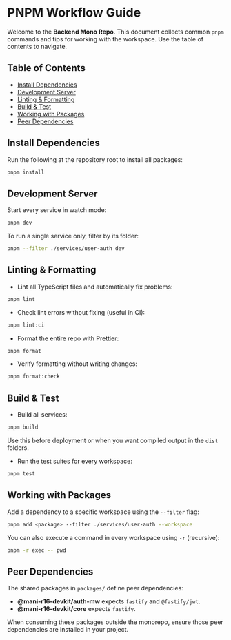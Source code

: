 # PNPM Workflow Guide

Welcome to the **Backend Mono Repo**. This document collects common `pnpm` commands and tips for working with the workspace. Use the table of contents to navigate.

## Table of Contents
- [Install Dependencies](#install-dependencies)
- [Development Server](#development-server)
- [Linting & Formatting](#linting--formatting)
- [Build & Test](#build--test)
- [Working with Packages](#working-with-packages)
- [Peer Dependencies](#peer-dependencies)

## Install Dependencies
Run the following at the repository root to install all packages:

```bash
pnpm install
```

## Development Server
Start every service in watch mode:

```bash
pnpm dev
```

To run a single service only, filter by its folder:

```bash
pnpm --filter ./services/user-auth dev
```

## Linting & Formatting
- Lint all TypeScript files and automatically fix problems:

```bash
pnpm lint
```

- Check lint errors without fixing (useful in CI):

```bash
pnpm lint:ci
```

- Format the entire repo with Prettier:

```bash
pnpm format
```

- Verify formatting without writing changes:

```bash
pnpm format:check
```

## Build & Test
- Build all services:

```bash
pnpm build
```

Use this before deployment or when you want compiled output in the `dist` folders.

- Run the test suites for every workspace:

```bash
pnpm test
```

## Working with Packages
Add a dependency to a specific workspace using the `--filter` flag:

```bash
pnpm add <package> --filter ./services/user-auth --workspace
```

You can also execute a command in every workspace using `-r` (recursive):

```bash
pnpm -r exec -- pwd
```

## Peer Dependencies
The shared packages in `packages/` define peer dependencies:

- **@mani-r16-devkit/auth-mw** expects `fastify` and `@fastify/jwt`.
- **@mani-r16-devkit/core** expects `fastify`.

When consuming these packages outside the monorepo, ensure those peer dependencies are installed in your project.


